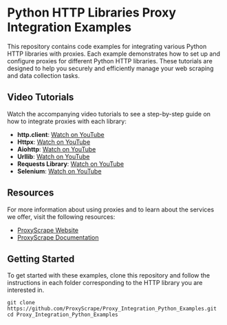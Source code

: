 # Python HTTP Libraries Proxy Integration Examples

This repository contains code examples for integrating various Python HTTP libraries with proxies. Each example demonstrates how to set up and configure proxies for different Python HTTP libraries. These tutorials are designed to help you securely and efficiently manage your web scraping and data collection tasks.

## Video Tutorials

Watch the accompanying video tutorials to see a step-by-step guide on how to integrate proxies with each library:

- **http.client**: [Watch on YouTube](https://youtu.be/8d0e_XpmvJU)
- **Httpx**: [Watch on YouTube](https://youtu.be/VEgQtydMbPc)
- **Aiohttp**: [Watch on YouTube](https://youtu.be/AVQq1c-sZUI)
- **Urllib**: [Watch on YouTube](https://youtu.be/appzCl7MTNg)
- **Requests Library**: [Watch on YouTube](https://youtu.be/pT4c8d0xRQA)
- **Selenium**: [Watch on YouTube](https://www.youtube.com/watch?v=x_x8lF2gu-0)

## Resources

For more information about using proxies and to learn about the services we offer, visit the following resources:

- [ProxyScrape Website](https://proxyscrape.com/)
- [ProxyScrape Documentation](https://docs.proxyscrape.com/)

## Getting Started

To get started with these examples, clone this repository and follow the instructions in each folder corresponding to the HTTP library you are interested in.

```shell
git clone https://github.com/ProxyScrape/Proxy_Integration_Python_Examples.git
cd Proxy_Integration_Python_Examples
